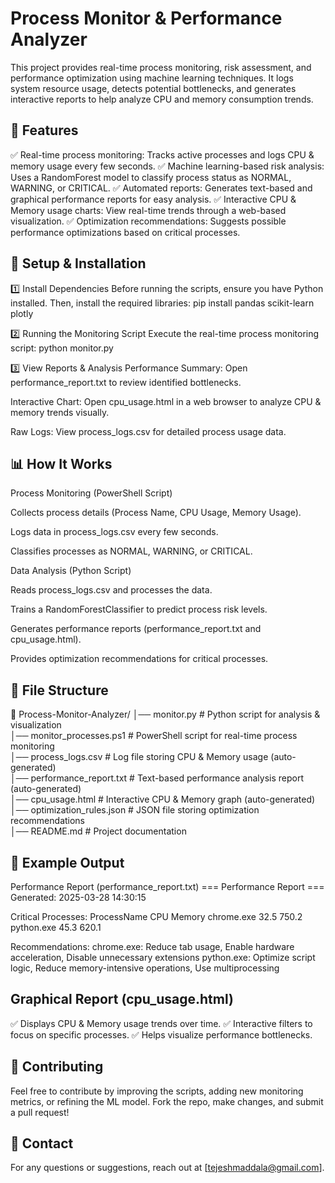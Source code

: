 # Process Monitor & Performance Analyzer
This project provides real-time process monitoring, risk assessment, and performance optimization using machine learning techniques. It logs system resource usage, detects potential bottlenecks, and generates interactive reports to help analyze CPU and memory consumption trends.

## 📌 Features
✅ Real-time process monitoring: Tracks active processes and logs CPU & memory usage every few seconds.
✅ Machine learning-based risk analysis: Uses a RandomForest model to classify process status as NORMAL, WARNING, or CRITICAL.
✅ Automated reports: Generates text-based and graphical performance reports for easy analysis.
✅ Interactive CPU & Memory usage charts: View real-time trends through a web-based visualization.
✅ Optimization recommendations: Suggests possible performance optimizations based on critical processes.

## 🚀 Setup & Installation
1️⃣ Install Dependencies
Before running the scripts, ensure you have Python installed. Then, install the required libraries:
pip install pandas scikit-learn plotly

2️⃣ Running the Monitoring Script
Execute the real-time process monitoring script:
python monitor.py

3️⃣ View Reports & Analysis
Performance Summary: Open performance_report.txt to review identified bottlenecks.

Interactive Chart: Open cpu_usage.html in a web browser to analyze CPU & memory trends visually.

Raw Logs: View process_logs.csv for detailed process usage data.

## 📊 How It Works
Process Monitoring (PowerShell Script)

Collects process details (Process Name, CPU Usage, Memory Usage).

Logs data in process_logs.csv every few seconds.

Classifies processes as NORMAL, WARNING, or CRITICAL.

Data Analysis (Python Script)

Reads process_logs.csv and processes the data.

Trains a RandomForestClassifier to predict process risk levels.

Generates performance reports (performance_report.txt and cpu_usage.html).

Provides optimization recommendations for critical processes.

## 📂 File Structure
📁 Process-Monitor-Analyzer/
│── monitor.py                # Python script for analysis & visualization  
│── monitor_processes.ps1      # PowerShell script for real-time process monitoring  
│── process_logs.csv           # Log file storing CPU & Memory usage (auto-generated)  
│── performance_report.txt     # Text-based performance analysis report (auto-generated)  
│── cpu_usage.html             # Interactive CPU & Memory graph (auto-generated)  
│── optimization_rules.json    # JSON file storing optimization recommendations  
│── README.md                  # Project documentation  

## 📌 Example Output
Performance Report (performance_report.txt)
=== Performance Report ===
Generated: 2025-03-28 14:30:15

Critical Processes:
ProcessName    CPU   Memory
chrome.exe     32.5   750.2
python.exe     45.3   620.1

Recommendations:
chrome.exe: Reduce tab usage, Enable hardware acceleration, Disable unnecessary extensions
python.exe: Optimize script logic, Reduce memory-intensive operations, Use multiprocessing

## Graphical Report (cpu_usage.html)
✅ Displays CPU & Memory usage trends over time.
✅ Interactive filters to focus on specific processes.
✅ Helps visualize performance bottlenecks.

## 📢 Contributing
Feel free to contribute by improving the scripts, adding new monitoring metrics, or refining the ML model. Fork the repo, make changes, and submit a pull request!

## 📧 Contact
For any questions or suggestions, reach out at [tejeshmaddala@gmail.com].
